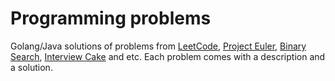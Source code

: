 # Programming problems
Golang/Java solutions of problems from [LeetCode](https://leetcode.com/), [Project Euler](https://projecteuler.net/), [Binary Search](https://binarysearch.io/), [Interview Cake](https://www.interviewcake.com/) and etc.
Each problem comes with a description and a solution.
